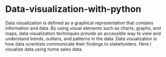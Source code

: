 # Data-visualization-with-python
Data visualization is defined as a graphical representation that contains information and data. By using visual elements such as charts, graphs, and maps, data visualization techniques provide an accessible way to view and understand trends, outliers, and patterns in the data. Data visualization is how data scientists communicate their findings to stakeholders. Here I visualize data using home sales data.
